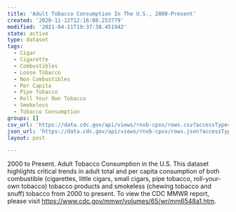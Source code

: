 ```yaml
---
title: 'Adult Tobacco Consumption In The U.S., 2000-Present'
created: '2020-11-12T12:16:08.253779'
modified: '2021-04-21T19:37:38.451942'
state: active
type: dataset
tags:
  - Cigar
  - Cigarette
  - Combustibles
  - Loose Tobacco
  - Non Combustibles
  - Per Capita
  - Pipe Tobacco
  - Roll Your Own Tobacco
  - Smokeless
  - Tobacco Consumption
groups: []
csv_url: 'https://data.cdc.gov/api/views/rnvb-cpxx/rows.csv?accessType=DOWNLOAD'
json_url: 'https://data.cdc.gov/api/views/rnvb-cpxx/rows.json?accessType=DOWNLOAD'
layout: post

---
```

2000 to Present. Adult Tobacco Consumption in the U.S. This dataset highlights critical trends in adult total and per capita consumption of both combustible (cigarettes, little cigars, small cigars, pipe tobacco, roll-your-own tobacco) tobacco products and smokeless (chewing tobacco and snuff) tobacco from 2000 to present. To view the CDC MMWR report, please visit https://www.cdc.gov/mmwr/volumes/65/wr/mm6548a1.htm.
